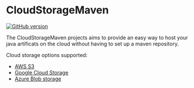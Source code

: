 # CloudStorageMaven
[![GitHub version](https://d25lcipzij17d.cloudfront.net/badge.svg?id=gh&type=6&v=1.9&x2=0)](http://badge.fury.io/gh/boennemann%2Fbadges)


The CloudStorageMaven projects aims to provide an easy way to host your java artificats on the cloud without having to set up a maven repository.

Cloud storage options supported:

* [AWS S3](https://github.com/gkatzioura/CloudStorageMaven/tree/master/S3StorageWagon)
* [Google Cloud Storage](https://github.com/gkatzioura/CloudStorageMaven/tree/master/GoogleStorageWagon)
* [Azure Blob storage](https://github.com/gkatzioura/CloudStorageMaven/tree/master/AzureStorageWagon)

